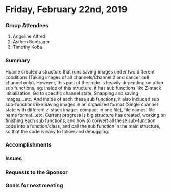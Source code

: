 # Friday, February 22nd, 2019

### Group Attendees
1. Angeline Alfred 
2. Asthen Bontrager
3. Timothy Koba

### Summary
Huanle created a structure that runs saving images under two different conditions (Taking images of all channels/Channel 2 and cancer cell channel only).
However, this part of the code is heavily depending on other sub functions, eg: inside of this structure, it has sub functions like Z-stack initialization, Go to specific channel state, Snapping and saving images...etc. And inside of each these sub functions, it also included sub sub-functions like Saving images in an organized format (Single channel state with different z-stack images compact in one file), file names, file name format…etc. Current progress is big structure has created, working on finishing each sub functions, and how to convert all these sub-function code into a function/class, and call the sub function in the main structure, so that the code is easy to follow and debugging.

### Accomplishments


### Issues


### Requests to the Sponsor

### Goals for next meeting
